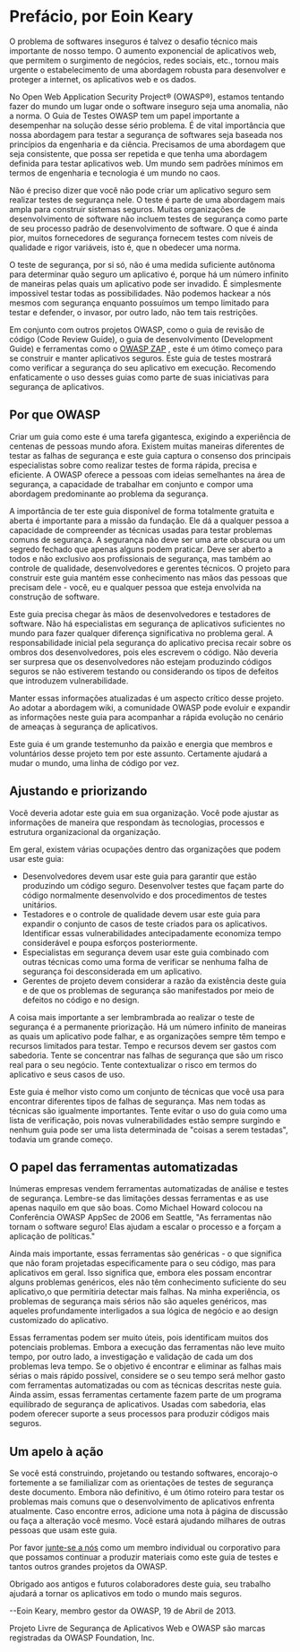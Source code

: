<h1>Prefácio, por Eoin Keary</h1>

O problema de softwares inseguros é talvez o desafio técnico mais importante de nosso tempo. O aumento exponencial de aplicativos web, que permitem o surgimento de negócios, redes sociais, etc., tornou mais urgente o estabelecimento de uma abordagem robusta para desenvolver e proteger a internet, os aplicativos web e os dados.

No Open Web Application Security Project® (OWASP®), estamos tentando fazer do mundo um lugar onde o software inseguro seja uma anomalia, não a norma. O Guia de Testes OWASP tem um papel importante a desempenhar na solução desse sério problema. É de vital importância que nossa abordagem para testar a segurança de softwares seja baseada nos princípios da engenharia e da ciência. Precisamos de uma abordagem que seja consistente, que possa ser repetida e que tenha uma abordagem definida para testar aplicativos web. Um mundo sem padrões mínimos em termos de engenharia e tecnologia é um mundo no caos.

Não é preciso dizer que você não pode criar um aplicativo seguro sem realizar testes de segurança nele. O teste é parte de uma abordagem mais ampla para construir sistemas seguros. Muitas organizações de desenvolvimento de software não incluem testes de segurança como parte de seu processo padrão de desenvolvimento de software. O que é ainda pior, muitos fornecedores de segurança fornecem testes com níveis de qualidade e rigor variáveis, isto é, que n obedecer uma norma.

O teste de segurança, por si só, não é uma medida suficiente autônoma para determinar quão seguro um aplicativo é, porque há um número infinito de maneiras pelas quais um aplicativo pode ser invadido. É simplesmente impossivel testar todas as possibilidades. Não podemos hackear a nós mesmos com segurança enquanto possuímos um tempo limitado para testar e defender, o invasor, por outro lado, não tem tais restrições.

Em conjunto com outros projetos OWASP, como o guia de revisão de código (Code Review Guide), o guia de desenvolvimento (Development Guide) e ferramentas como o <a href="https://www.zaproxy.org">OWASP ZAP</a> , este é um ótimo começo para se construir e manter aplicativos seguros. Este guia de testes mostrará como verificar a segurança do seu aplicativo em execução. Recomendo enfaticamente o uso desses guias como parte de suas iniciativas para segurança de aplicativos.

<h2>Por que OWASP</h2>

Criar um guia como este é uma tarefa gigantesca, exigindo a experiência de centenas de pessoas mundo afora. Existem muitas maneiras diferentes de testar as falhas de segurança e este guia captura o consenso dos principais especialistas sobre como realizar testes de forma rápida, precisa e eficiente. A OWASP oferece a pessoas com ideias semelhantes na área de segurança, a capacidade de trabalhar em conjunto e compor uma abordagem predominante ao problema da segurança.

A importância de ter este guia disponível de forma totalmente gratuita e aberta é importante para a missão da fundação. Ele dá a qualquer pessoa a capacidade de compreender as técnicas usadas para testar problemas comuns de segurança. A segurança não deve ser uma arte obscura ou um segredo fechado que apenas alguns podem praticar. Deve ser aberto a todos e não exclusivo aos profissionais de segurança, mas também ao controle de qualidade, desenvolvedores e gerentes técnicos. O projeto para construir este guia mantém esse conhecimento nas mãos das pessoas que precisam dele - você, eu e qualquer pessoa que esteja envolvida na construção de software.

Este guia precisa chegar às mãos de desenvolvedores e testadores de software. Não há especialistas em segurança de aplicativos suficientes no mundo para fazer qualquer diferença significativa no problema geral. A responsabilidade inicial pela segurança do aplicativo precisa recair sobre os ombros dos desenvolvedores, pois eles escrevem o código. Não deveria ser surpresa que os desenvolvedores não estejam produzindo códigos seguros se não estiverem testando ou considerando os tipos de defeitos que introduzem vulnerabilidade.

Manter essas informações atualizadas é um aspecto crítico desse projeto. Ao adotar a abordagem wiki, a comunidade OWASP pode evoluir e expandir as informações neste guia para acompanhar a rápida evolução no cenário de ameaças à segurança de aplicativos.

Este guia é um grande testemunho da paixão e energia que membros e voluntários desse projeto tem por este assunto. Certamente ajudará a mudar o mundo, uma linha de código por vez.

<h2>Ajustando e priorizando</h2>

Você deveria adotar este guia em sua organização. Você pode ajustar as informações de maneira que respondam às tecnologias, processos e estrutura organizacional da organização.

Em geral, existem várias ocupações dentro das organizações que podem usar este guia:
<ul>
  <li>Desenvolvedores devem usar este guia para garantir que estão produzindo um código seguro. Desenvolver testes que façam parte do código normalmente desenvolvido e dos procedimentos de testes unitários.</li>
  
  <li>Testadores e o controle de qualidade devem usar este guia para expandir o conjunto de casos de teste criados para os aplicativos. Identificar essas   vulnerabilidades antecipadamente economiza tempo considerável e poupa esforços posteriormente.</li>
  
  <li>Especialistas em segurança devem usar este guia combinado com outras técnicas como uma forma de verificar se nenhuma falha de segurança foi       desconsiderada em um aplicativo.</li>
  
  <li>Gerentes de projeto devem considerar a razão da existência deste guia e de que os problemas de segurança são manifestados por meio de defeitos no     código e no design.</li>
</ul>

A coisa mais importante a ser lembrambrada ao realizar o teste de segurança é a permanente priorização. Há um número infinito de maneiras as quais um aplicativo  pode falhar, e as organizações sempre têm tempo e recursos limitados para testar. Tempo e recursos devem ser gastos com sabedoria. Tente se concentrar nas falhas de segurança que são um risco real para o seu negócio. Tente contextualizar o risco em termos do aplicativo e seus casos de uso.

Este guia é melhor visto como um conjunto de técnicas que você usa para encontrar diferentes tipos de falhas de segurança. Mas nem todas as técnicas são igualmente importantes. Tente evitar o uso do guia como uma lista de verificação, pois novas vulnerabilidades estão sempre surgindo e nenhum guia pode ser uma lista determinada de "coisas a serem testadas", todavia um grande começo.

<h2>O papel das ferramentas automatizadas</h2>

Inúmeras empresas vendem ferramentas automatizadas de análise e testes de segurança. Lembre-se das limitações dessas ferramentas e as use apenas naquilo em que são boas. Como Michael Howard colocou na Conferência OWASP AppSec de 2006 em Seattle, "As ferramentas não tornam o software seguro! Elas ajudam a escalar o processo e a forçam a aplicação de políticas."

Ainda mais importante, essas ferramentas são genéricas - o que significa que não foram projetadas especificamente para o seu código, mas para aplicativos em geral. Isso significa que, embora eles possam encontrar alguns problemas genéricos, eles não têm conhecimento suficiente do seu aplicativo,o que permitiria detectar mais falhas. Na minha experiência, os problemas de segurança mais sérios não são aqueles genéricos, mas aqueles profundamente interligados a sua lógica de negócio e ao design customizado do aplicativo.

Essas ferramentas podem ser muito úteis, pois identificam muitos dos potenciais problemas. Embora a execução das ferramentas não leve muito tempo, por outro lado, a investigação e validação de cada um dos problemas leva tempo. Se o objetivo é encontrar e eliminar as falhas mais sérias o mais rápido possível, considere se o seu tempo será melhor gasto com ferramentas automatizadas ou com as técnicas descritas neste guia. Ainda assim, essas ferramentas certamente fazem parte de um programa equilibrado de segurança de aplicativos. Usadas com sabedoria, elas podem oferecer suporte a seus processos para produzir códigos mais seguros.

<h2>Um apelo à ação</h2>

Se você está construindo, projetando ou testando softwares, encorajo-o fortemente a se familializar com as orientações de testes de segurança deste documento. Embora não definitivo, é um ótimo roteiro para testar os problemas mais comuns que o desenvolvimento de aplicativos enfrenta atualmente. Caso encontre erros, adicione uma nota à página de discussão ou faça a alteração você mesmo. Você estará ajudando milhares de outras pessoas que usam este guia.

Por favor <a href="https://owasp.org/membership/">junte-se a nós</a> como um membro individual ou corporativo para que possamos continuar a produzir materiais como este guia de testes e tantos outros grandes projetos da OWASP.

Obrigado aos antigos e futuros colaboradores deste guia, seu trabalho ajudará a tornar os aplicativos em todo o mundo mais seguros.

--Eoin Keary, membro gestor da OWASP,  19 de Abril de 2013.

Projeto Livre de Segurança de Aplicativos Web e OWASP são marcas registradas da OWASP Foundation, Inc.




